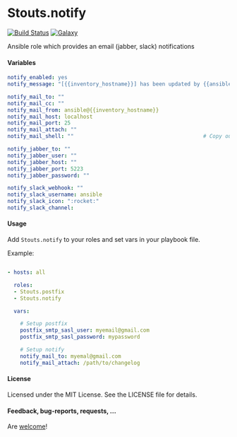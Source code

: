 Stouts.notify
=============

[![Build Status](http://img.shields.io/travis/Stouts/Stouts.notify.svg?style=flat-square)](https://travis-ci.org/Stouts/Stouts.notify)
[![Galaxy](http://img.shields.io/badge/galaxy-Stouts.notify-blue.svg?style=flat-square)](https://galaxy.ansible.com/list#/roles/919)

Ansible role which provides an email (jabber, slack) notifications

#### Variables

```yaml
notify_enabled: yes
notify_message: "[{{inventory_hostname}}] has been updated by {{ansible_ssh_user}} on {{ansible_date_time.iso8601}}"

notify_mail_to: ""
notify_mail_cc: ""
notify_mail_from: ansible@{{inventory_hostname}}
notify_mail_host: localhost
notify_mail_port: 25
notify_mail_attach: ""
notify_mail_shell: ""                                         # Copy output from shell command as message body

notify_jabber_to: ""
notify_jabber_user: ""
notify_jabber_host: ""
notify_jabber_port: 5223
notify_jabber_password: ""

notify_slack_webhook: ""
notify_slack_username: ansible
notify_slack_icon: ":rocket:"
notify_slack_channel:
```

#### Usage

Add `Stouts.notify` to your roles and set vars in your playbook file.

Example:

```yaml

- hosts: all

  roles:
  - Stouts.postfix
  - Stouts.notify

  vars:

    # Setup postfix
    postfix_smtp_sasl_user: myemail@gmail.com
    postfix_smtp_sasl_password: mypassword

    # Setup notify
    notify_mail_to: myemal@gmail.com
    notify_mail_attach: /path/to/changelog

```

#### License

Licensed under the MIT License. See the LICENSE file for details.

#### Feedback, bug-reports, requests, ...

Are [welcome](https://github.com/Stouts/Stouts.notify/issues)!

